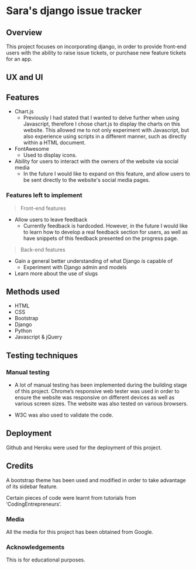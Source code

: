 # Sara's django issue tracker 

## Overview 
This project focuses on incorporating django, in order to provide front-end users with the ability to raise issue tickets, or purchase new feature tickets for an app.

## UX and UI

## Features
 
- Chart.js
    * Previously I had stated that I wanted to delve further when using Javascript, therefore I chose chart.js to display the charts on this website. This allowed me to not only experiment with Javascript, but also experience using scripts in a different manner, such as directly within a HTML document. 
- FontAwesome
    * Used to display icons.
- Ability for users to interact with the owners of the website via social media
    * In the future I would like to expand on this feature, and allow users to be sent directly to the website's social media pages.


### Features left to implement

> Front-end features
- Allow users to leave feedback 
    * Currently feedback is hardcoded. However, in the future I would like to learn how to develop a real feedback section for users, as well as have snippets of this feedback presented on the progress page. 

> Back-end features
- Gain a general better understanding of what Django is capable of 
    * Experiment with Django admin and models 
- Learn more about the use of slugs 
 


## Methods used
* HTML
* CSS
* Bootstrap
* Django
* Python
* Javascript & jQuery

## Testing techniques

### Manual testing
* A lot of manual testing has been implemented during the building stage of this project. Chrome’s responsive web tester was used in order to ensure the website was responsive on different devices as well as various screen sizes. The website was also tested on various browsers.

* W3C was also used to validate the code.

## Deployment
Github and Heroku were used for the deployment of this project.

## Credits

A bootstrap theme has been used and modified in order to take advantage of its sidebar feature.

Certain pieces of code were learnt from tutorials from ‘CodingEntrepreneurs’.

### Media
All the media for this project has been obtained from Google.  

### Acknowledgements
This is for educational purposes.